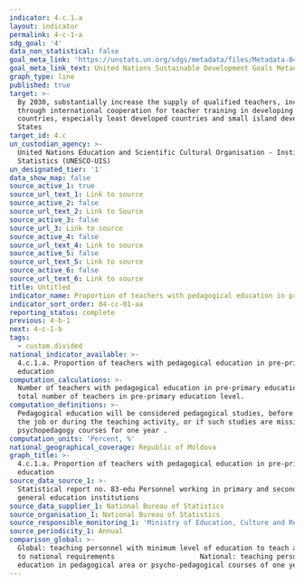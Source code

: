 ```yaml
---
indicator: 4.c.1.a
layout: indicator
permalink: 4-c-1-a
sdg_goal: '4'
data_non_statistical: false
goal_meta_link: 'https://unstats.un.org/sdgs/metadata/files/Metadata-04-0C-01.pdf '
goal_meta_link_text: United Nations Sustainable Development Goals Metadata (PDF 218 KB)
graph_type: line
published: true
target: >-
  By 2030, substantially increase the supply of qualified teachers, including
  through international cooperation for teacher training in developing
  countries, especially least developed countries and small island developing
  States
target_id: 4.c
un_custodian_agency: >-
  United Nations Education and Scientific Cultural Organisation - Institute of
  Statistics (UNESCO-UIS)
un_designated_tier: '1'
data_show_map: false
source_active_1: true
source_url_text_1: Link to source
source_active_2: false
source_url_text_2: Link to Source
source_active_3: false
source_url_3: Link to source
source_active_4: false
source_url_text_4: Link to source
source_active_5: false
source_url_text_5: Link to source
source_active_6: false
source_url_text_6: Link to source
title: Untitled
indicator_name: Proportion of teachers with pedagogical education in pre-primary education
indicator_sort_order: 04-cc-01-aa
reporting_status: complete
previous: 4-b-1
next: 4-c-1-b
tags:
  - custom.divided
national_indicator_available: >-
  4.c.1.a. Proportion of teachers with pedagogical education in pre-primary
  education
computation_calculations: >-
  Number of teachers with pedagogical education in pre-primary education out of
  total number of teachers in pre-primary education level.
computation_definitions: >-
  Pedagogical education will be considered pedagogical studies, before getting
  the job or during the teaching activity, or if such studies are missing -
  psychopedagogy courses for one year .
computation_units: 'Percent, %'
national_geographical_coverage: Republic of Moldova
graph_title: >-
  4.c.1.a. Proportion of teachers with pedagogical education in pre-primary
  education
source_data_source_1: >-
  Statistical report no. 83-edu Personnel working in primary and secondary
  general education institutions
source_data_supplier_1: National Bureau of Statistics
source_organisation_1: National Bureau of Statistics
source_responsible_monitoring_1: 'Ministry of Education, Culture and Research'
source_periodicity_1: Annual
comparison_global: >-
  Global: teaching personnel with minimum level of education to teach according
  to national requirements                     National: teaching personnel with
  education in pedagogical area or psycho-pedagogical courses of one year
---
```

